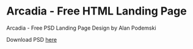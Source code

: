 Arcadia -  Free HTML Landing Page
=======



Arcadia - Free PSD Landing Page Design by Alan Podemski

Download PSD <a href="https://dribbble.com/shots/1755089-Arcadia-Free-PSD-Landing-Page/" >here</a>
